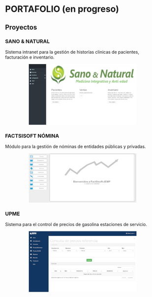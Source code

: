 
# PORTAFOLIO (en progreso)

## Proyectos


### SANO & NATURAL

Sistema intranet para la gestión de historías clinicas de pacientes, facturación e inventario.

<center><img src="img/sanoynatural.jpg" alt="Sano & Natural" /></center>

### FACTSISOFT NÓMINA

Módulo para la gestión de nóminas de entidades públicas y privadas.

<center><img src="img/factsisoft.jpg" alt="FACTSISOFT Nómina" /></center>


### UPME

Sistema para el control de precios de gasolina estaciones de servicio.

<center><img src="img/upme.jpg" alt="UPME" /></center>
